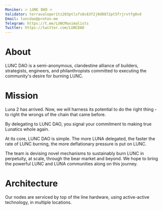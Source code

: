 ```yaml
---
Moniker: 🔥 LUNC DAO 🔥
Validator: terravaloper1tz203ptlsfs8c63f2j0d0872pt5frjrvtfg0vd
Email: luncdao@proton.me
Telegram: https://t.me/LUNCMaximalists
Twitter: https://twitter.com/LUNCDAO
---
```


# About

LUNC DAO is a semi-anonymous, clandestine alliance of builders, strategists, engineers, and philanthropists committed to executing the community's desire for burning LUNC.

# Mission

Luna 2 has arrived. Now, we will harness its potential to do the right thing - to right the wrongs of the chain that came before. 

By delegating to LUNC DAO, you signal your commitment to making true Lunatics whole again. 

At its core, LUNC DAO is simple. The more LUNA delegated, the faster the rate of LUNC burning, the more deflationary pressure is put on LUNC. 

The team is devising novel mechanisms to sustainably burn LUNC in perpetuity, at scale, through the bear market and beyond. We hope to bring the powerful LUNC and LUNA communities along on this journey. 

# Architecture

Our nodes are serviced by top of the line hardware, using active-active technology, in multiple locations.


